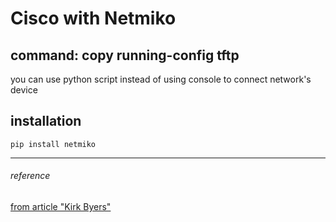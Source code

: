 # Cisco with Netmiko

## command: copy running-config tftp
you can use python script instead of using console to connect network's device

## installation
`pip install netmiko`

------
###### reference
[from article "Kirk Byers"](https://pynet.twb-tech.com/blog/automation/netmiko-what-is-done.html)
